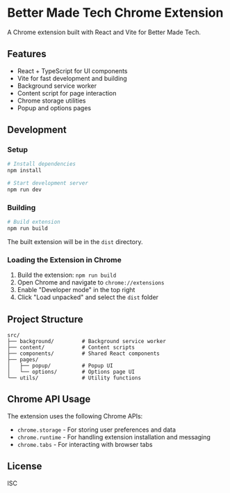 # Better Made Tech Chrome Extension

A Chrome extension built with React and Vite for Better Made Tech.

## Features

- React + TypeScript for UI components
- Vite for fast development and building
- Background service worker
- Content script for page interaction
- Chrome storage utilities
- Popup and options pages

## Development

### Setup

```bash
# Install dependencies
npm install

# Start development server
npm run dev
```

### Building

```bash
# Build extension
npm run build
```

The built extension will be in the `dist` directory.

### Loading the Extension in Chrome

1. Build the extension: `npm run build`
2. Open Chrome and navigate to `chrome://extensions`
3. Enable "Developer mode" in the top right
4. Click "Load unpacked" and select the `dist` folder

## Project Structure

```
src/
├── background/         # Background service worker
├── content/            # Content scripts
├── components/         # Shared React components
├── pages/
│   ├── popup/          # Popup UI
│   └── options/        # Options page UI
└── utils/              # Utility functions
```

## Chrome API Usage

The extension uses the following Chrome APIs:

- `chrome.storage` - For storing user preferences and data
- `chrome.runtime` - For handling extension installation and messaging
- `chrome.tabs` - For interacting with browser tabs

## License

ISC